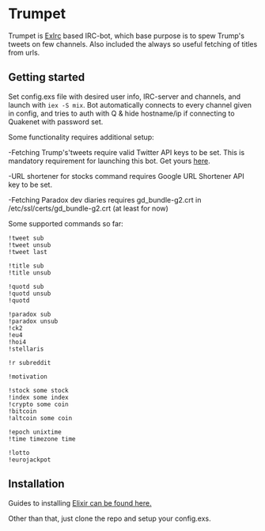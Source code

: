 # Trumpet

Trumpet is [ExIrc](https://github.com/bitwalker/exirc) based IRC-bot, which base purpose is to spew Trump's tweets on few channels. Also included the always so useful fetching of titles from urls.

## Getting started

Set config.exs file with desired user info, IRC-server and channels, and launch with `iex -S mix`. Bot automatically connects to every channel given in config, and tries to auth with Q & hide hostname/ip if connecting to Quakenet with password set.

Some functionality requires additional setup:

-Fetching Trump's'tweets require valid Twitter API keys to be set. This is mandatory requirement for launching this bot. Get yours [here](https://apps.twitter.com/).

-URL shortener for stocks command requires Google URL Shortener API key to be set.

-Fetching Paradox dev diaries requires gd_bundle-g2.crt in /etc/ssl/certs/gd_bundle-g2.crt (at least for now)


Some supported commands so far:

```
!tweet sub
!tweet unsub
!tweet last

!title sub
!title unsub

!quotd sub
!quotd unsub
!quotd

!paradox sub
!paradox unsub
!ck2
!eu4
!hoi4
!stellaris

!r subreddit

!motivation

!stock some stock
!index some index
!crypto some coin
!bitcoin
!altcoin some coin

!epoch unixtime
!time timezone time

!lotto
!eurojackpot
```

## Installation

Guides to installing [Elixir can be found here.](http://elixir-lang.github.io/install.html)

Other than that, just clone the repo and setup your config.exs.
